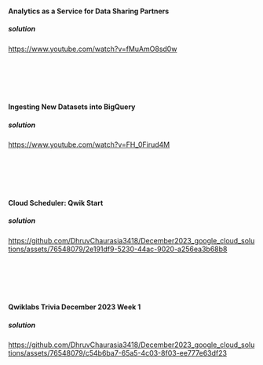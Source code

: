 #### Analytics as a Service for Data Sharing Partners
##### solution
https://www.youtube.com/watch?v=fMuAmO8sd0w

<br>
<br>
<br>
<br>

#### Ingesting New Datasets into BigQuery
##### solution
https://www.youtube.com/watch?v=FH_0Firud4M

<br>
<br>
<br>
<br>

#### Cloud Scheduler: Qwik Start
##### solution
https://github.com/DhruvChaurasia3418/December2023_google_cloud_solutions/assets/76548079/2e191df9-5230-44ac-9020-a256ea3b68b8

<br>
<br>
<br>
<br>

#### Qwiklabs Trivia December 2023 Week 1
##### solution
https://github.com/DhruvChaurasia3418/December2023_google_cloud_solutions/assets/76548079/c54b6ba7-65a5-4c03-8f03-ee777e63df23

<br>
<br>
<br>
<br>




